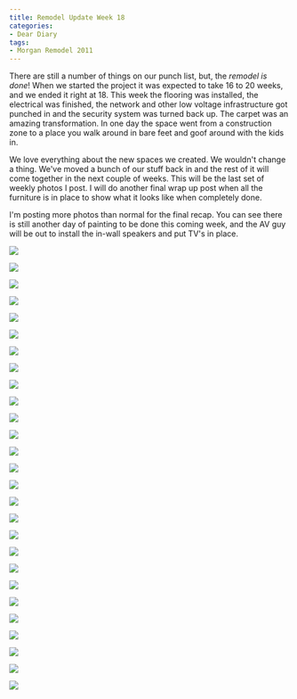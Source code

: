```yaml
---
title: Remodel Update Week 18
categories:
- Dear Diary
tags:
- Morgan Remodel 2011
---
```


There are still a number of things on our punch list, but, the *remodel is done*! When we started the project it was expected to take 16 to 20 weeks, and we ended it right at 18. This week the flooring was installed, the electrical was finished, the network and other low voltage infrastructure got punched in and the security system was turned back up. The carpet was an amazing transformation. In one day the space went from a construction zone to a place you walk around in bare feet and goof around with the kids in.

We love everything about the new spaces we created. We wouldn't change a thing. We've moved a bunch of our stuff back in and the rest of it will come together in the next couple of weeks. This will be the last set of weekly photos I post. I will do another final wrap up post when all the furniture is in place to show what it looks like when completely done.

I'm posting more photos than normal for the final recap. You can see there is still another day of painting to be done this coming week, and the AV guy will be out to install the in-wall speakers and put TV's in place.

![](/assets/posts/2011/morgan-remodel/update-18/20111009-142955-0001.jpg)

![](/assets/posts/2011/morgan-remodel/update-18/20111009-143004-0001.jpg)

![](/assets/posts/2011/morgan-remodel/update-18/20111009-143014-0001.jpg)

![](/assets/posts/2011/morgan-remodel/update-18/20111009-143051-0001.jpg)

![](/assets/posts/2011/morgan-remodel/update-18/20111009-143103-0001.jpg)

![](/assets/posts/2011/morgan-remodel/update-18/20111009-143112-0001.jpg)

![](/assets/posts/2011/morgan-remodel/update-18/20111009-143210-0001.jpg)

![](/assets/posts/2011/morgan-remodel/update-18/20111009-143220-0001.jpg)

![](/assets/posts/2011/morgan-remodel/update-18/20111009-143234-0001.jpg)

![](/assets/posts/2011/morgan-remodel/update-18/20111009-143247-0001-2.jpg)

![](/assets/posts/2011/morgan-remodel/update-18/20111009-143257-0001.jpg)

![](/assets/posts/2011/morgan-remodel/update-18/20111009-143403-0001.jpg)

![](/assets/posts/2011/morgan-remodel/update-18/20111009-143422-0001.jpg)

![](/assets/posts/2011/morgan-remodel/update-18/20111009-143425-0001.jpg)

![](/assets/posts/2011/morgan-remodel/update-18/20111009-143433-0001.jpg)

![](/assets/posts/2011/morgan-remodel/update-18/20111009-143449-0001.jpg)

![](/assets/posts/2011/morgan-remodel/update-18/20111009-143457-0001.jpg)

![](/assets/posts/2011/morgan-remodel/update-18/20111009-143600-0001-2.jpg)

![](/assets/posts/2011/morgan-remodel/update-18/20111009-143616-0001.jpg)

![](/assets/posts/2011/morgan-remodel/update-18/20111009-143638-0001.jpg)

![](/assets/posts/2011/morgan-remodel/update-18/20111009-143654-0001.jpg)

![](/assets/posts/2011/morgan-remodel/update-18/20111009-143701-0001.jpg)

![](/assets/posts/2011/morgan-remodel/update-18/20111009-143756-0001.jpg)

![](/assets/posts/2011/morgan-remodel/update-18/20111009-143807-0001.jpg)

![](/assets/posts/2011/morgan-remodel/update-18/20111009-143830-0001.jpg)

![](/assets/posts/2011/morgan-remodel/update-18/20111009-143930-0001.jpg)

![](/assets/posts/2011/morgan-remodel/update-18/20111009-143934-0001.jpg)

